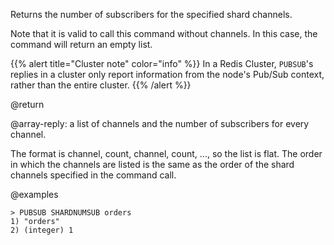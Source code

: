 Returns the number of subscribers for the specified shard channels.

Note that it is valid to call this command without channels.
In this case, the command will return an empty list.

{{% alert title="Cluster note" color="info" %}}
In a Redis Cluster, `PUBSUB`'s replies in a cluster only report information from the node's Pub/Sub context, rather than the entire cluster.
{{% /alert %}}

@return

@array-reply: a list of channels and the number of subscribers for every channel.

The format is channel, count, channel, count, ..., so the list is flat.
The order in which the channels are listed is the same as the order of the shard channels specified in the command call.

@examples

```
> PUBSUB SHARDNUMSUB orders
1) "orders"
2) (integer) 1
```
